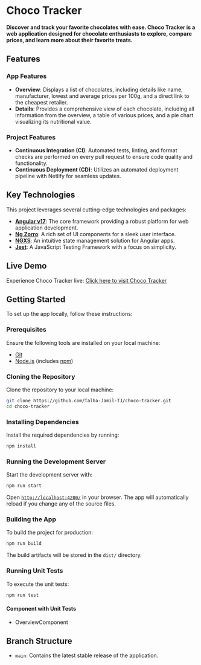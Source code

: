 # Choco Tracker

**Discover and track your favorite chocolates with ease. Choco Tracker is a web application designed for chocolate enthusiasts to explore, compare prices, and learn more about their favorite treats.**

## Features

### App Features

- **Overview**: Displays a list of chocolates, including details like name, manufacturer, lowest and average prices per 100g, and a direct link to the cheapest retailer.
- **Details**: Provides a comprehensive view of each chocolate, including all information from the overview, a table of various prices, and a pie chart visualizing its nutritional value.

### Project Features

- **Continuous Integration (CI)**: Automated tests, linting, and format checks are performed on every pull request to ensure code quality and functionality.
- **Continuous Deployment (CD)**: Utilizes an automated deployment pipeline with Netlify for seamless updates.

## Key Technologies

This project leverages several cutting-edge technologies and packages:

- **[Angular v17](https://blog.angular.io/introducing-angular-v17-4d7033312e4b)**: The core framework providing a robust platform for web application development.
- **[Ng Zorro](https://ng.ant.design/docs/introduce/en)**: A rich set of UI components for a sleek user interface.
- **[NGXS](https://www.ngxs.io/)**: An intuitive state management solution for Angular apps.
- **[Jest](https://jestjs.io/docs/testing-frameworks)**: A JavaScript Testing Framework with a focus on simplicity.

## Live Demo

Experience Choco Tracker live: [Click here to visit Choco Tracker](https://choco-tracker.netlify.app/)

## Getting Started

To set up the app locally, follow these instructions:

### Prerequisites

Ensure the following tools are installed on your local machine:

- [Git](https://git-scm.com)
- [Node.js](https://nodejs.org/en/download/) (includes [npm](http://npmjs.com))

### Cloning the Repository

Clone the repository to your local machine:

```bash
git clone https://github.com/Talha-Jamil-TJ/choco-tracker.git
cd choco-tracker
```

### Installing Dependencies

Install the required dependencies by running:

```bash
npm install
```

### Running the Development Server

Start the development server with:

```bash
npm run start
```

Open [`http://localhost:4200/`](http://localhost:4200/) in your browser. The app will automatically reload if you change any of the source files.

### Building the App

To build the project for production:

```bash
npm run build
```

The build artifacts will be stored in the `dist/` directory.

### Running Unit Tests

To execute the unit tests:

```bash
npm run test
```

#### Component with Unit Tests

- OverviewComponent

## Branch Structure

- `main`: Contains the latest stable release of the application.
